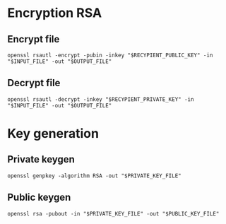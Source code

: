 # Encryption RSA
## Encrypt file
```shell
openssl rsautl -encrypt -pubin -inkey "$RECYPIENT_PUBLIC_KEY" -in "$INPUT_FILE" -out "$OUTPUT_FILE"
```
## Decrypt file
```shell
openssl rsautl -decrypt -inkey "$RECYPIENT_PRIVATE_KEY" -in "$INPUT_FILE" -out "$OUTPUT_FILE"
```
# Key generation
## Private keygen
```shell
openssl genpkey -algorithm RSA -out "$PRIVATE_KEY_FILE"
```
## Public keygen
```shell
openssl rsa -pubout -in "$PRIVATE_KEY_FILE" -out "$PUBLIC_KEY_FILE"
```